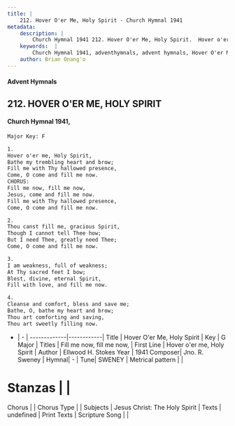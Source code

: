 ```yaml
---
title: |
    212. Hover O'er Me, Holy Spirit - Church Hymnal 1941
metadata:
    description: |
        Church Hymnal 1941 212. Hover O'er Me, Holy Spirit.  Hover o'er me, Holy Spirit, Bathe my trembling heart and brow; Fill me with Thy hallowed presence, Come, O come and fill me now. CHORUS: Fill me now, fill me now, Jesus, come and fill me now. Fill me with Thy hallowed presence, Come, O come and fill me now.  
    keywords:  |
        Church Hymnal 1941, adventhymnals, advent hymnals, Hover O'er Me, Holy Spirit, Hover o'er me, Holy Spirit. Fill me now, fill me now,
    author: Brian Onang'o
---
```


#### Advent Hymnals
## 212. HOVER O'ER ME, HOLY SPIRIT
####  Church Hymnal 1941,

```txt
Major Key: F

1.
Hover o'er me, Holy Spirit,
Bathe my trembling heart and brow;
Fill me with Thy hallowed presence,
Come, O come and fill me now.
CHORUS:
Fill me now, fill me now,
Jesus, come and fill me now.
Fill me with Thy hallowed presence,
Come, O come and fill me now.

2.
Thou canst fill me, gracious Spirit,
Though I cannot tell Thee how;
But I need Thee, greatly need Thee;
Come, O come and fill me now.

3.
I am weakness, full of weakness;
At Thy sacred feet I bow;
Blest, divine, eternal Spirit,
Fill with love, and fill me now.

4.
Cleanse and comfort, bless and save me;
Bathe, O, bathe my heart and brow;
Thou art comforting and saving,
Thou art sweetly filling now.


```

- |   -  |
-------------|------------|
Title | Hover O'er Me, Holy Spirit |
Key | G Major |
Titles | Fill me now, fill me now, |
First Line | Hover o'er me, Holy Spirit |
Author | Ellwood H. Stokes
Year | 1941
Composer| Jno. R. Sweney |
Hymnal|  - |
Tune| SWENEY |
Metrical pattern | |
# Stanzas |  |
Chorus |  |
Chorus Type |  |
Subjects | Jesus Christ: The Holy Spirit |
Texts | undefined |
Print Texts | 
Scripture Song |  |
    
